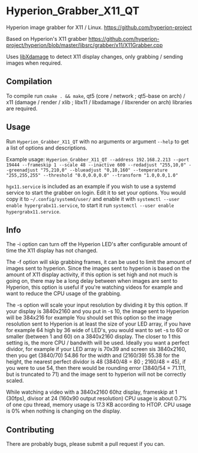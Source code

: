 # Hyperion_Grabber_X11_QT
Hyperion image grabber for X11 / Linux. https://github.com/hyperion-project

Based on Hyperion's X11 grabber https://github.com/hyperion-project/hyperion/blob/master/libsrc/grabber/x11/X11Grabber.cpp

Uses [libXdamage](https://www.freedesktop.org/wiki/Software/XDamage/) to detect X11 display changes, only grabbing / sending images when required.

## Compilation

To compile run `cmake . && make`, qt5 (core / network ; qt5-base on arch) / x11 (damage / render / xlib ; libx11 / libxdamage / libxrender on arch) libraries are required.

## Usage

Run `Hyperion_Grabber_X11_QT` with no arguments or argument `--help` to get a list of options and descriptions.

Example usage: `Hyperion_Grabber_X11_QT --address 192.168.2.213 --port 19444 --frameskip 1 --scale 48 --inactive 600 --redadjust "255,10,0" --greenadjust "75,210,0" --blueadjust "0,10,160" --temperature "255,255,255" --threshold "0.0,0.0,0.0" --transform "1.0,0.0,1.0"`

`hgx11.service` is included as an example if you wish to use a systemd service to start the grabber on login.
Edit it to set your options.
You would copy it to `~/.config/systemd/user/` and enable it with `systemctl --user enable hypergrabx11.service`,
to start it run `systemctl --user enable hypergrabx11.service`.

## Info

The -i option can turn off the Hyperion LED's after configurable amount of time the X11 display has not changed.

The -f option will skip grabbing frames, it can be used to limit the amount of images sent to hyperion. Since the images sent to hyperion is based on the amount of X11 display activity, if this option is set high and not much is going on, there may be a long delay between when images are sent to Hyperion, this option is useful if you're watching videos for example and want to reduce the CPU usage of the grabbing.

The -s option will scale your input resolution by dividing it by this option.
If your display is 3840x2160 and you put in -s 10, the image sent to Hyperion will be 384x216 for example
You should set this option so the image resolution sent to Hyperion is at least the size of your LED array, if you have for example 64 high by 36 wide of LED's, you would want to set -s to 60 or smaller (between 1 and 60) on a 3840x2160 display. The closer to 1 this setting is, the more CPU / bandwith will be used.
Ideally you want a perfect dividor, for example if your LED array is 70x39 and screen sis 3840x2160, then you get (3840/70) 54.86 for the width and (2160/39) 55.38 for the height, the nearest perfect dividor is 48 (3840/48 = 80 ; 2160/48 = 45), if you were to use 54, then there would be rounding error (3840/54 = 71.111, but is truncated to 71) and the image sent to hyperion will not be correctly scaled.


While watching a video with a 3840x2160 60hz display, frameskip at 1 (30fps), divisor at 24 (160x90 output resolution) CPU usage is about 0.7% of one cpu thread, memory usage is 17.3 KB according to HTOP. CPU usage is 0% when nothing is changing on the display.

## Contributing

There are probably bugs, please submit a pull request if you can.
